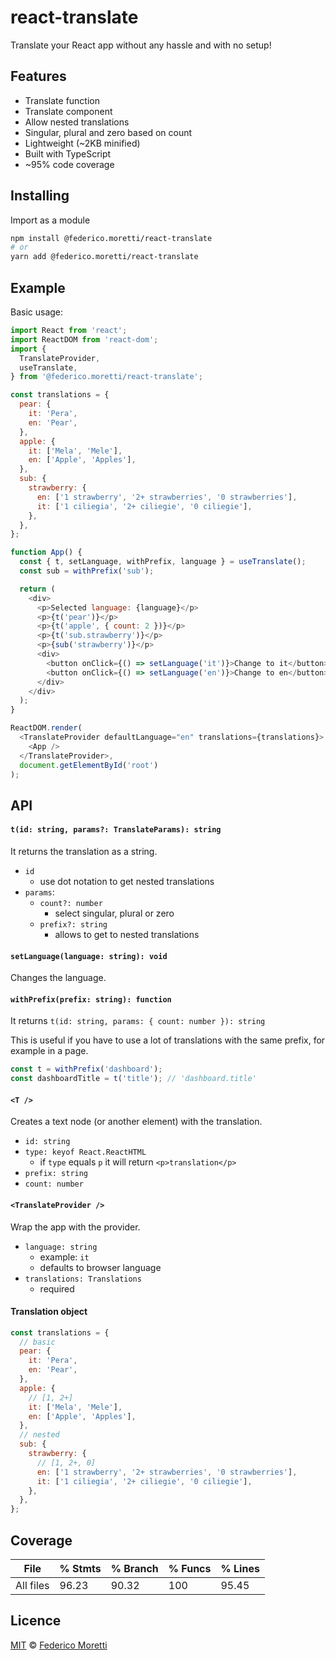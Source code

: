 # react-translate

Translate your React app without any hassle and with no setup!

## Features

- Translate function
- Translate component
- Allow nested translations
- Singular, plural and zero based on count
- Lightweight (~2KB minified)
- Built with TypeScript
- ~95% code coverage

## Installing

Import as a module

```bash
npm install @federico.moretti/react-translate
# or
yarn add @federico.moretti/react-translate
```

## Example

Basic usage:

```js
import React from 'react';
import ReactDOM from 'react-dom';
import {
  TranslateProvider,
  useTranslate,
} from '@federico.moretti/react-translate';

const translations = {
  pear: {
    it: 'Pera',
    en: 'Pear',
  },
  apple: {
    it: ['Mela', 'Mele'],
    en: ['Apple', 'Apples'],
  },
  sub: {
    strawberry: {
      en: ['1 strawberry', '2+ strawberries', '0 strawberries'],
      it: ['1 ciliegia', '2+ ciliegie', '0 ciliegie'],
    },
  },
};

function App() {
  const { t, setLanguage, withPrefix, language } = useTranslate();
  const sub = withPrefix('sub');

  return (
    <div>
      <p>Selected language: {language}</p>
      <p>{t('pear')}</p>
      <p>{t('apple', { count: 2 })}</p>
      <p>{t('sub.strawberry')}</p>
      <p>{sub('strawberry')}</p>
      <div>
        <button onClick={() => setLanguage('it')}>Change to it</button>
        <button onClick={() => setLanguage('en')}>Change to en</button>
      </div>
    </div>
  );
}

ReactDOM.render(
  <TranslateProvider defaultLanguage="en" translations={translations}>
    <App />
  </TranslateProvider>,
  document.getElementById('root')
);
```

## API

#### `t(id: string, params?: TranslateParams): string`

It returns the translation as a string.

- `id`
  - use dot notation to get nested translations
- `params`:
  - `count?: number`
    - select singular, plural or zero
  - `prefix?: string`
    - allows to get to nested translations

#### `setLanguage(language: string): void`

Changes the language.

#### `withPrefix(prefix: string): function`

It returns `t(id: string, params: { count: number }): string`

This is useful if you have to use a lot of translations with the same prefix, for example in a page.

```js
const t = withPrefix('dashboard');
const dashboardTitle = t('title'); // 'dashboard.title'
```

#### `<T />`

Creates a text node (or another element) with the translation.

- `id: string`
- `type: keyof React.ReactHTML`
  - if `type` equals `p` it will return `<p>translation</p>`
- `prefix: string`
- `count: number`

#### `<TranslateProvider />`

Wrap the app with the provider.

- `language: string`
  - example: `it`
  - defaults to browser language
- `translations: Translations`
  - required

#### Translation object

```js
const translations = {
  // basic
  pear: {
    it: 'Pera',
    en: 'Pear',
  },
  apple: {
    // [1, 2+]
    it: ['Mela', 'Mele'],
    en: ['Apple', 'Apples'],
  },
  // nested
  sub: {
    strawberry: {
      // [1, 2+, 0]
      en: ['1 strawberry', '2+ strawberries', '0 strawberries'],
      it: ['1 ciliegia', '2+ ciliegie', '0 ciliegie'],
    },
  },
};
```

## Coverage

| File      | % Stmts | % Branch | % Funcs | % Lines |
| --------- | ------- | -------- | ------- | ------- |
| All files | 96.23   | 90.32    | 100     | 95.45   |

## Licence

[MIT](LICENSE) © [Federico Moretti](https://www.federicomoretti.dev)
